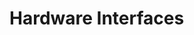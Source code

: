 # Hardware Interfaces

<!-- BEGIN CMDGEN util/regtool.py --interfaces ./hw/top_earlgrey/ip_autogen/pwm/data/pwm.hjson -->
<!-- END CMDGEN -->
